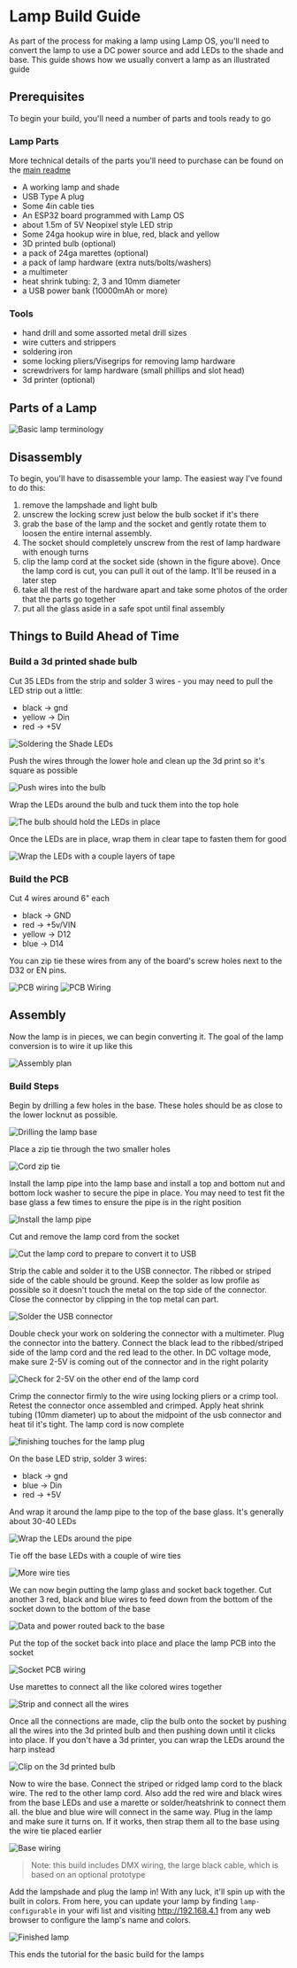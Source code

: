 # Lamp Build Guide

As part of the process for making a lamp using Lamp OS, you'll need to convert the lamp to use a DC power source and add LEDs to the shade and base. This guide shows how we usually convert a lamp as an illustrated guide

## Prerequisites

To begin your build, you'll need a number of parts and tools ready to go

### Lamp Parts

More technical details of the parts you'll need to purchase can be found on the [main readme](../../README.md)

- A working lamp and shade
- USB Type A plug
- Some 4in cable ties
- An ESP32 board programmed with Lamp OS
- about 1.5m of 5V Neopixel style LED strip
- Some 24ga hookup wire in blue, red, black and yellow
- 3D printed bulb (optional)
- a pack of 24ga marettes (optional)
- a pack of lamp hardware (extra nuts/bolts/washers)
- a multimeter
- heat shrink tubing: 2, 3 and 10mm diameter
- a USB power bank (10000mAh or more)

### Tools

- hand drill and some assorted metal drill sizes
- wire cutters and strippers
- soldering iron
- some locking pliers/Visegrips for removing lamp hardware
- screwdrivers for lamp hardware (small phillips and slot head)
- 3d printer (optional)

## Parts of a Lamp

![Basic lamp terminology](images/lamp-wiring-socket.png)

## Disassembly

To begin, you'll have to disassemble your lamp. The easiest way I've found to do this:

 1. remove the lampshade and light bulb
 2. unscrew the locking screw just below the bulb socket if it's there
 3. grab the base of the lamp and the socket and gently rotate them to loosen the entire internal assembly.
 4. The socket should completely unscrew from the rest of lamp hardware with enough turns
 5. clip the lamp cord at the socket side (shown in the figure above). Once the lamp cord is cut, you can pull it out of the lamp. It'll be reused in a later step
 6. take all the rest of the hardware apart and take some photos of the order that the parts go together
 7. put all the glass aside in a safe spot until final assembly

## Things to Build Ahead of Time

### Build a 3d printed shade bulb

Cut 35 LEDs from the strip and solder 3 wires - you may need to pull the LED strip out a little:

- black -> gnd
- yellow -> Din
- red -> +5V

![Soldering the Shade LEDs](images/shade-led-1.jpg)

Push the wires through the lower hole and clean up the 3d print so it's square as possible

![Push wires into the bulb](images/shade-led-2.jpg)

Wrap the LEDs around the bulb and tuck them into the top hole

![The bulb should hold the LEDs in place](images/shade-led-3.jpg)

Once the LEDs are in place, wrap them in clear tape to fasten them for good

![Wrap the LEDs with a couple layers of tape](images/shade-led-4.jpg)

### Build the PCB

Cut 4 wires around 6" each

- black -> GND
- red -> +5v/VIN
- yellow -> D12
- blue -> D14

You can zip tie these wires from any of the board's screw holes next to the D32 or EN pins.

![PCB wiring](images/pcb-1.jpg)
![PCB Wiring](images/pcb-2.jpg)

## Assembly

Now the lamp is in pieces, we can begin converting it. The goal of the lamp conversion is to wire it up like this

![Assembly plan](images/Lamp-wiring-dc.png)

### Build Steps

Begin by drilling a few holes in the base. These holes should be as close to the lower locknut as possible.

![Drilling the lamp base](images/photo_2025-04-13_17-59-24.jpg)

Place a zip tie through the two smaller holes

![Cord zip tie](images/photo_2025-04-13_17-59-26.jpg)

Install the lamp pipe into the lamp base and install a top and bottom nut and bottom lock washer to secure the pipe in place. You may need to test fit the base glass a few times to ensure the pipe is in the right position

![Install the lamp pipe](images/photo_2025-04-13_17-59-37.jpg)

Cut and remove the lamp cord from the socket

![Cut the lamp cord to prepare to convert it to USB](images/photo_2025-04-13_17-59-28.jpg)

Strip the cable and solder it to the USB connector. The ribbed or striped side of the cable should be ground. Keep the solder as low profile as possible so it doesn't touch the metal on the top side of the connector. Close the connector by clipping in the top metal can part.

![Solder the USB connector](images/photo_2025-04-13_17-59-30.jpg)

Double check your work on soldering the connector with a multimeter. Plug the connector into the battery. Connect the black lead to the ribbed/striped side of the lamp cord and the red lead to the other. In DC voltage mode, make sure 2-5V is coming out of the connector and in the right polarity

![Check for 2-5V on the other end of the lamp cord](images/photo_2025-04-13_17-59-32.jpg)

Crimp the connector firmly to the wire using locking pliers or a crimp tool. Retest the connector once assembled and crimped. Apply heat shrink tubing (10mm diameter) up to about the midpoint of the usb connector and heat til it's tight. The lamp cord is now complete

![finishing touches for the lamp plug](images/lamp-cord-finished.jpg)

On the base LED strip, solder 3 wires:

- black -> gnd
- blue -> Din
- red -> +5V

And wrap it around the lamp pipe to the top of the base glass. It's generally about 30-40 LEDs

![Wrap the LEDs around the pipe](images/photo_2025-04-13_17-59-39.jpg)

Tie off the base LEDs with a couple of wire ties

![More wire ties](images/photo_2025-04-13_17-59-41.jpg)

We can now begin putting the lamp glass and socket back together. Cut another 3 red, black and blue wires to feed down from the bottom of the socket down to the bottom of the base

![Data and power routed back to the base](images/photo_2025-04-13_17-59-43.jpg)

Put the top of the socket back into place and place the lamp PCB into the socket

![Socket PCB wiring](images/photo_2025-04-13_17-59-45.jpg)

Use marettes to connect all the like colored wires together

![Strip and connect all the wires](images/photo_2025-04-13_17-59-50.jpg)

Once all the connections are made, clip the bulb onto the socket by pushing all the wires into the 3d printed bulb and then pushing down until it clicks into place. If you don't have a 3d printer, you can wrap the LEDs around the harp instead

![Clip on the 3d printed bulb](images/photo_2025-04-13_17-59-56.jpg)

Now to wire the base. Connect the striped or ridged lamp cord to the black wire. The red to the other lamp cord. Also add the red wire and black wires from the base LEDs and use a marette or solder/heatshrink to connect them all. the blue and blue wire will connect in the same way. Plug in the lamp and make sure it turns on. If it works, then strap them all to the base using the wire tie placed earlier

![Base wiring](images/photo_2025-04-13_17-59-47.jpg)

> Note: this build includes DMX wiring, the large black cable, which is based on an optional prototype

Add the lampshade and plug the lamp in! With any luck, it'll spin up with the built in colors. From here, you can update your lamp by finding `lamp-configurable` in your wifi list and visiting <http://192.168.4.1> from any web browser to configure the lamp's name and colors.

![Finished lamp](images/IMG_9844.jpg)

This ends the tutorial for the basic build for the lamps
